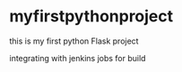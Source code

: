 # myfirstpythonproject

this is my first python Flask project

integrating with jenkins jobs for build
